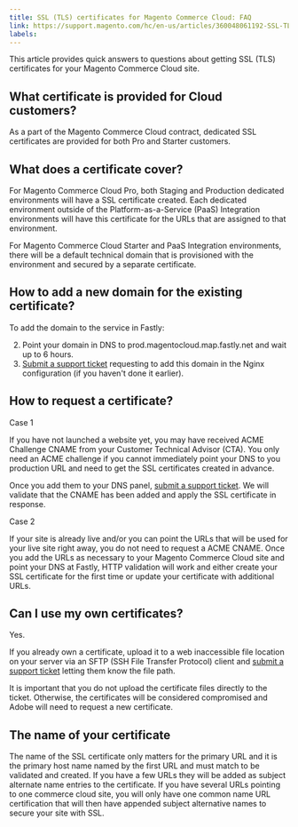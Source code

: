 ```yaml
---
title: SSL (TLS) certificates for Magento Commerce Cloud: FAQ
link: https://support.magento.com/hc/en-us/articles/360048061192-SSL-TLS-certificates-for-Magento-Commerce-Cloud-FAQ
labels: 
---
```


 This article provides quick answers to questions about getting SSL (TLS) certificates for your Magento Commerce Cloud site.  

  What certificate is provided for Cloud customers?
--------------------------------------------------

 As a part of the Magento Commerce Cloud contract, dedicated SSL certificates are provided for both Pro and Starter customers. 

 What does a certificate cover?
------------------------------

 For Magento Commerce Cloud Pro, both Staging and Production dedicated environments will have a SSL certificate created. Each dedicated environment outside of the Platform-as-a-Service (PaaS) Integration environments will have this certificate for the URLs that are assigned to that environment.

 For Magento Commerce Cloud Starter and PaaS Integration environments, there will be a default technical domain that is provisioned with the environment and secured by a separate certificate. 

 How to add a new domain for the existing certificate?
-----------------------------------------------------

 To add the domain to the service in Fastly: 

 
 2.  Point your domain in DNS to prod.magentocloud.map.fastly.net and wait up to 6 hours. 
 4.  [Submit a support ticket](https://support.magento.com/hc/en-us/articles/360000913794#submit-ticket) requesting to add this domain in the Nginx configuration (if you haven't done it earlier). 
 
  How to request a certificate?
------------------------------

 Case 1 

 If you have not launched a website yet, you may have received ACME Challenge CNAME from your Customer Technical Advisor (CTA). You only need an ACME challenge if you cannot immediately point your DNS to you production URL and need to get the SSL сertificates created in advance. 

 Once you add them to your DNS panel, [submit a support ticket](https://support.magento.com/hc/en-us/articles/360000913794#submit-ticket). We will validate that the CNAME has been added and apply the SSL certificate in response. 

 Case 2

 If your site is already live and/or you can point the URLs that will be used for your live site right away, you do not need to request a ACME CNAME. Once you add the URLs as necessary to your Magento Commerce Cloud site and point your DNS at Fastly, HTTP validation will work and either create your SSL сertificate for the first time or update your certificate with additional URLs.

  Can I use my own certificates?
-------------------------------

 Yes. 

 If you already own a certificate, upload it to a web inaccessible file location on your server via an SFTP (SSH File Transfer Protocol) client and [submit a support ticket](https://support.magento.com/hc/en-us/articles/360000913794#submit-ticket) letting them know the file path.

 It is important that you do not upload the certificate files directly to the ticket. Otherwise, the certificates will be considered compromised and Adobe will need to request a new certificate.

 The name of your certificate
----------------------------

 The name of the SSL certificate only matters for the primary URL and it is the primary host name named by the first URL and must match to be validated and created. If you have a few URLs they will be added as subject alternate name entries to the certificate. If you have several URLs pointing to one commerce cloud site, you will only have one common name URL certification that will then have appended subject alternative names to secure your site with SSL. 

 